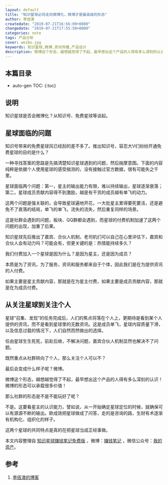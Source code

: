 ```yaml
---
layout: default
title: "知识星球必将走向微博化，微博才是最高级的形态"
author: 李佶澳
createdate: "2019-07-21T16:56:09+0800"
changedate: "2019-07-21T17:55:50+0800"
categories: note
tags: 产品分析
cover: weibo.jpg
keywords: 知识星球,微博,资讯传播,产品设计
description: 微博这个形态，越想越觉得了不起，最早想出这个产品的人得有多么深刻的认识！微博的形态可以承载很多价值！
---
```


## 本篇目录

* auto-gen TOC:
{:toc}

## 说明

知识星球是否会微博化？从知识号、免费星球等谈起。

## 星球面临的问题

知识号带来的免费星球风已经刮的差不多了。推出知识号，容忍大V们纷纷开通免费星球的目的是什么？

一种寻找答案的思路是先搞清楚知识星球遇到的问题，然后揣摩意图。下面的内容纯粹是依据个人使用星球的感受揣测的，没有接触过官方数据，很有可能失之千里。

星球面临两个问题：第一，星主的输出能力有限，难以持续输出，星球逐渐衰落；第二，星球成员贡献内容得不到激励，越是有干货的成员越有单飞的动力。

这两个问题是强关联的，会导致星球遍地开花，一大批星主累得要死要活，还是避免不了衰落的结局，单飞的单飞，流失的流失，然后重复同样的场景。

这是社群会遇到的问题，板块、QQ群都会遇到，而星球的付费机制加速了这两个问题的出现，加重了后果。

知识星球先后推出了嘉宾、合伙人机制，老司机们可以自己在心里评估下，嘉宾和合伙人会有动力吗？可能会有，但更关键的是：热情能持续多久？

我们付费加入一个星球是因为什么？是因为星主，还是因为成员？

本质是为了资讯，为了服务，资讯和服务都来自于个体，因此我们是在为提供资讯的人付费。

如果主要是星主贡献内容，那就是在为星主付费，如果主要是成员贡献内容，那就是在为成员付费。

## 从关注星球到关注个人

星球“召集、发现”的任务完成后，人们的焦点将落在个人上，更期待是看到某个人提供的资讯，而不是看到星球里的无数资讯。这是成员单飞，星球内容质量下滑，以及信息过载的情况下，人们自然而然做出的选择。

任由星球生生死死，前赴后继，不解决问题，嘉宾合伙人机制显然也解决不了问题。

既然重点从社群转向了个人，那么关注个人可以不？

最后会变成什么样子呢？微博。

微博这个形态，越想越觉得了不起，最早想出这个产品的人得有多么深刻的认识！微博的形态可以承载很多价值！

那么社群的形态是不是不能玩好了呢？

不是。这要看星主的认识能力，譬如说，从一开始确定星球定位的时候，就确保可以有源源不断的输出。欧成效把星球做成了问答，走的是咨询的路，生财有术逐渐有机构化、组织化的样子。

这两个星球的共同特点是真的在把星球当成正经事做。

本文内容整理自 [知识星球赚钱笔记免费版](https://t.zsxq.com/VBQ3vn2) ，微博：[赚钱笔记](https://weibo.com/6876203019/profile?rightmod=1&wvr=6&mod=personinfo&is_all=1) ，微信公众号：[我的资产](https://www.lijiaocn.com/img/invest.jpg)。

## 参考

1. [李佶澳的博客][1]

[1]: https://www.lijiaocn.com "李佶澳的博客"



